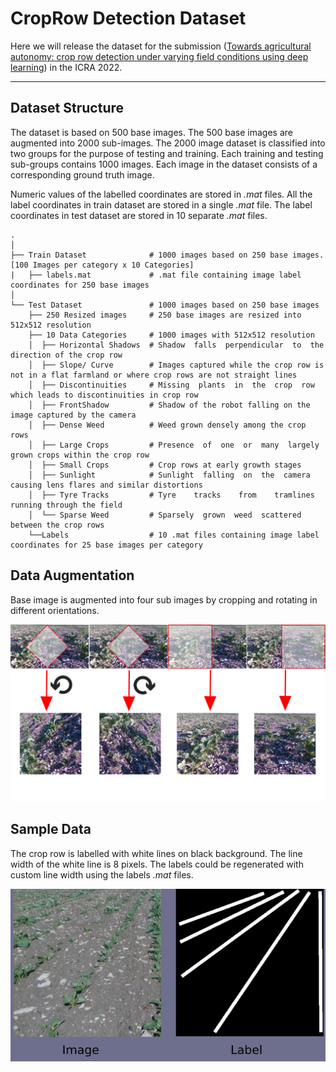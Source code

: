 # CropRow Detection Dataset

Here we will release the dataset for the submission ([Towards agricultural autonomy: crop row detection under varying field conditions using deep learning](http://arxiv.org/abs/2109.08247)) in the ICRA 2022.

---
## Dataset Structure
The dataset is based on 500 base images. The 500 base images are augmented into 2000 sub-images. The 2000 image dataset is classified into two groups for the purpose of testing and training. Each training and testing sub-groups contains 1000 images. Each image in the dataset consists of a corresponding ground truth image. 

Numeric values of the labelled coordinates are stored in *.mat* files. All the label coordinates in train dataset are stored in a single *.mat* file. The label coordinates in test dataset are stored in 10 separate *.mat* files.

    .
    │
    ├── Train Dataset              # 1000 images based on 250 base images. [100 Images per category x 10 Categories]
    |   ├── labels.mat             # .mat file containing image label coordinates for 250 base images
    │
    └── Test Dataset               # 1000 images based on 250 base images
        ├── 250 Resized images     # 250 base images are resized into 512x512 resolution
        ├── 10 Data Categories     # 1000 images with 512x512 resolution
        │  ├── Horizontal Shadows  # Shadow  falls  perpendicular  to  the  direction of the crop row
        │  ├── Slope/ Curve        # Images captured while the crop row is not in a flat farmland or where crop rows are not straight lines
        │  ├── Discontinuities     # Missing  plants  in  the  crop  row  which leads to discontinuities in crop row
        │  ├── FrontShadow         # Shadow of the robot falling on the image captured by the camera
        │  ├── Dense Weed          # Weed grown densely among the crop rows
        │  ├── Large Crops         # Presence  of  one  or  many  largely  grown crops within the crop row
        │  ├── Small Crops         # Crop rows at early growth stages
        │  ├── Sunlight            # Sunlight  falling  on  the  camera  causing lens flares and similar distortions
        │  ├── Tyre Tracks         # Tyre    tracks    from    tramlines    running through the field
        │  └── Sparse Weed         # Sparsely  grown  weed  scattered  between the crop rows
        └──Labels                  # 10 .mat files containing image label coordinates for 25 base images per category

## Data Augmentation
Base image is augmented into four sub images by cropping and rotating in different orientations.

![metadata/cropping.jpg](metadata/cropping.jpg)

## Sample Data
The crop row is labelled with white lines on black background. The line width of the white line is 8 pixels. The labels could be regenerated with custom line width using the labels *.mat* files.

![metadata/DataSample.jpg](metadata/DataSample.jpg)
